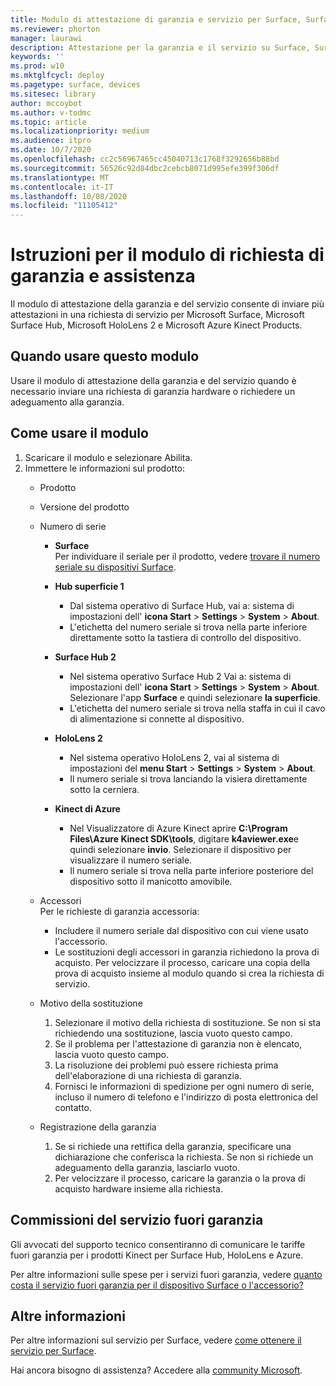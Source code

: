 ```yaml
---
title: Modulo di attestazione di garanzia e servizio per Surface, Surface Hub, HoloLens 2 e Azure Kinect
ms.reviewer: phorton
manager: laurawi
description: Attestazione per la garanzia e il servizio su Surface, Surface Hub, HoloLens 2 e Azure Kinect.
keywords: ''
ms.prod: w10
ms.mktglfcycl: deploy
ms.pagetype: surface, devices
ms.sitesec: library
author: mccoybot
ms.author: v-todmc
ms.topic: article
ms.localizationpriority: medium
ms.audience: itpro
ms.date: 10/7/2020
ms.openlocfilehash: cc2c56967465cc45040713c1768f3292656b88bd
ms.sourcegitcommit: 56526c92d84dbc2cebcb8071d995efe399f306df
ms.translationtype: MT
ms.contentlocale: it-IT
ms.lasthandoff: 10/08/2020
ms.locfileid: "11105412"
---
```

# Istruzioni per il modulo di richiesta di garanzia e assistenza

Il modulo di attestazione della garanzia e del servizio consente di inviare più attestazioni in una richiesta di servizio per Microsoft Surface, Microsoft Surface Hub, Microsoft HoloLens 2 e Microsoft Azure Kinect Products.

##  <a name="when-to-use-this-form"></a>Quando usare questo modulo

Usare il modulo di attestazione della garanzia e del servizio quando è necessario inviare una richiesta di garanzia hardware o richiedere un adeguamento alla garanzia.  

##  <a name="how-to-use-the-form"></a>Come usare il modulo

1.  Scaricare il modulo e selezionare Abilita.
2.  Immettere le informazioni sul prodotto:
    - Prodotto
    - Versione del prodotto
    - Numero di serie 
        - **Surface**<br/>
           Per individuare il seriale per il prodotto, vedere [trovare il numero seriale su dispositivi Surface](https://support.microsoft.com/help/4036293/surface-find-the-serial-number-on-surface).

       - **Hub superficie 1**
         - Dal sistema operativo di Surface Hub, vai a: sistema di impostazioni dell' **icona Start**  >  **Settings**  >  **System**  >  **About**. 
         - L'etichetta del numero seriale si trova nella parte inferiore direttamente sotto la tastiera di controllo del dispositivo. 

       - **Surface Hub 2**
         - Nel sistema operativo Surface Hub 2 Vai a: sistema di impostazioni dell' **icona Start**  >  **Settings**  >  **System**  >  **About**. Selezionare l'app **Surface** e quindi selezionare **la superficie**.
         - L'etichetta del numero seriale si trova nella staffa in cui il cavo di alimentazione si connette al dispositivo.
       - **HoloLens 2**
         - Nel sistema operativo HoloLens 2, vai al sistema di impostazioni del **menu Start**  >  **Settings**  >  **System**  >  **About**.
         - Il numero seriale si trova lanciando la visiera direttamente sotto la cerniera.
       - **Kinect di Azure**
         - Nel Visualizzatore di Azure Kinect aprire **C:\Program Files\Azure Kinect SDK\tools**, digitare **k4aviewer.exe**e quindi selezionare **invio**. Selezionare il dispositivo per visualizzare il numero seriale. 
         - Il numero seriale si trova nella parte inferiore posteriore del dispositivo sotto il manicotto amovibile.

    - Accessori<br/>
        Per le richieste di garanzia accessoria:
        - Includere il numero seriale dal dispositivo con cui viene usato l'accessorio.
        - Le sostituzioni degli accessori in garanzia richiedono la prova di acquisto. Per velocizzare il processo, caricare una copia della prova di acquisto insieme al modulo quando si crea la richiesta di servizio. 
    - Motivo della sostituzione
    
        1. Selezionare il motivo della richiesta di sostituzione. Se non si sta richiedendo una sostituzione, lascia vuoto questo campo.
        1. Se il problema per l'attestazione di garanzia non è elencato, lascia vuoto questo campo. 
        1. La risoluzione dei problemi può essere richiesta prima dell'elaborazione di una richiesta di garanzia.
        1. Fornisci le informazioni di spedizione per ogni numero di serie, incluso il numero di telefono e l'indirizzo di posta elettronica del contatto.
    - Registrazione della garanzia
        1. Se si richiede una rettifica della garanzia, specificare una dichiarazione che conferisca la richiesta. Se non si richiede un adeguamento della garanzia, lasciarlo vuoto.
        2. Per velocizzare il processo, caricare la garanzia o la prova di acquisto hardware insieme alla richiesta.

##  <a name="out-of-warranty-service-fees"></a>Commissioni del servizio fuori garanzia

Gli avvocati del supporto tecnico consentiranno di comunicare le tariffe fuori garanzia per i prodotti Kinect per Surface Hub, HoloLens e Azure.

Per altre informazioni sulle spese per i servizi fuori garanzia, vedere [quanto costa il servizio fuori garanzia per il dispositivo Surface o l'accessorio?](https://support.microsoft.com/help/4563717)

##  <a name="learn-more"></a>Altre informazioni

Per altre informazioni sul servizio per Surface, vedere [come ottenere il servizio per Surface](https://support.microsoft.com/help/4023527/surface-how-to-get-service-for-surface).


Hai ancora bisogno di assistenza? Accedere alla [community Microsoft](https://answers.microsoft.com/).